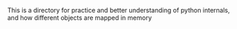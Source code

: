 This is a directory for practice and better understanding of python internals, and how different objects are mapped in memory
